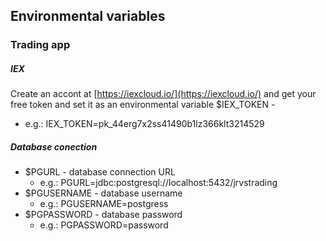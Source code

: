 


## Environmental variables 
### Trading app
##### IEX 
Create an accont at [https://iexcloud.io/](https://iexcloud.io/) and get your free token and set it as an environmental variable
$IEX_TOKEN  - 
 - e.g.: IEX_TOKEN=pk_44erg7x2ss41490b1lz366klt3214529
##### Database conection
 - $PGURL - database connection URL
    - e.g.: PGURL=jdbc:postgresql://localhost:5432/jrvstrading 
  -  $PGUSERNAME - database username
     - e.g.: PGUSERNAME=postgress 
   - $PGPASSWORD  - database password
     - e.g.: PGPASSWORD=password

<!--stackedit_data:
eyJoaXN0b3J5IjpbLTIxNDU5MDQ3MzYsMjkxNDQ5NTg0LDIwND
AyOTc2MjJdfQ==
-->